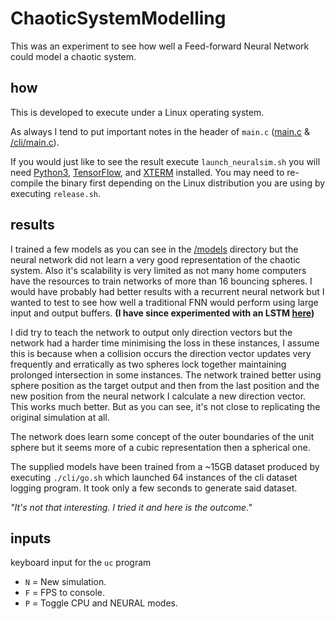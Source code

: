 # ChaoticSystemModelling
This was an experiment to see how well a Feed-forward Neural Network could model a chaotic system.

## how

This is developed to execute under a Linux operating system.

As always I tend to put important notes in the header of `main.c` ([main.c](main.c) & [/cli/main.c](/cli/main.c)).

If you would just like to see the result execute `launch_neuralsim.sh` you will need [Python3](https://www.python.org/downloads/), [TensorFlow](https://www.tensorflow.org/), and [XTERM](https://invisible-island.net/xterm/) installed. You may need to re-compile the binary first depending on the Linux distribution you are using by executing `release.sh`.

## results

I trained a few models as you can see in the [/models](models) directory but the neural network did not learn a very good representation of the chaotic system. Also it's scalability is very limited as not many home computers have the resources to train networks of more than 16 bouncing spheres. I would have probably had better results with a recurrent neural network but I wanted to test to see how well a traditional FNN would perform using large input and output buffers. __(I have since experimented with an LSTM [here](train_lstm.py))__

I did try to teach the network to output only direction vectors but the network had a harder time minimising the loss in these instances, I assume this is because when a collision occurs the direction vector updates very frequently and erratically as two spheres lock together maintaining prolonged intersection in some instances. The network trained better using sphere position as the target output and then from the last position and the new position from the neural network I calculate a new direction vector. This works much better. But as you can see, it's not close to replicating the original simulation at all.

The network does learn some concept of the outer boundaries of the unit sphere but it seems more of a cubic representation then a spherical one.

The supplied models have been trained from a ~15GB dataset produced by executing `./cli/go.sh` which launched 64 instances of the cli dataset logging program. It took only a few seconds to generate said dataset.

*"It's not that interesting. I tried it and here is the outcome."*

## inputs

keyboard input for the `uc` program
- `N` = New simulation.
- `F` = FPS to console.
- `P` = Toggle CPU and NEURAL modes.

